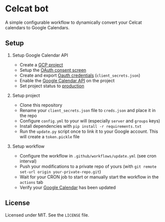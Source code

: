 # Celcat bot

A simple configurable workflow to dynamically convert your Celcat calendars to Google Calendars.


## Setup

1. Setup Google Calendar API
    - Create a [GCP project](https://developers.google.com/workspace/guides/create-project)
    - Setup the [OAuth consent screen](https://developers.google.com/workspace/guides/configure-oauth-consent)
    - Create and export [Oauth credentials](https://developers.google.com/workspace/guides/create-credentials#oauth-client-id) (`client_secrets.json`)
    - Enable the [Google Calendar API](https://console.cloud.google.com/apis/api/calendar-json.googleapis.com) on the project
    - Set project status to [production](https://console.cloud.google.com/apis/credentials/consent)

2. Setup project
    - Clone this repository
    - Rename your `client_secrets.json` file to `creds.json` and place it in the repo
    - Configure `config.yml` to your will (especially `server` and `groups` keys)
    - Install dependencies with `pip install -r requirements.txt`
    - Run the `update.py` script once to link it to your Google account. This will create a `token.pickle` file

3. Setup workflow
    - Configure the workflow in `.github/workflows/update.yml` (see cron interval)
    - Push your modifications to a private repo of yours (with `git remote set-url origin your-private-repo.git`)
    - Wait for your CRON job to start or manually start the workflow in the `actions` tab
    - Verify your [Google Calendar](https://calendar.google.com/calendar) has been updated

## License

Licensed under MIT. See the `LICENSE` file.